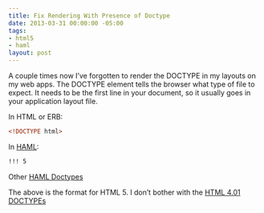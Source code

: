 ```yaml
---
title: Fix Rendering With Presence of Doctype
date: 2013-03-31 00:00:00 -05:00
tags:
- html5
- haml
layout: post
---
```


A couple times now I’ve forgotten to render the DOCTYPE in my layouts on my web apps. The DOCTYPE element tells the browser what type of file to expect. It needs to be the first line in your document, so it usually goes in your application layout file.

In HTML or ERB:
    
```html
<!DOCTYPE html>
```

In [HAML][1]:

```html
!!! 5
```

Other [HAML Doctypes][2]

The above is the format for HTML 5. I don’t bother with the [HTML 4.01 DOCTYPEs][3]

   [1]: http://haml.info
   [2]: http://haml.info/docs/yardoc/file.REFERENCE.html#doctype_
   [3]: http://www.w3schools.com/tags/tag_doctype.asp
  
